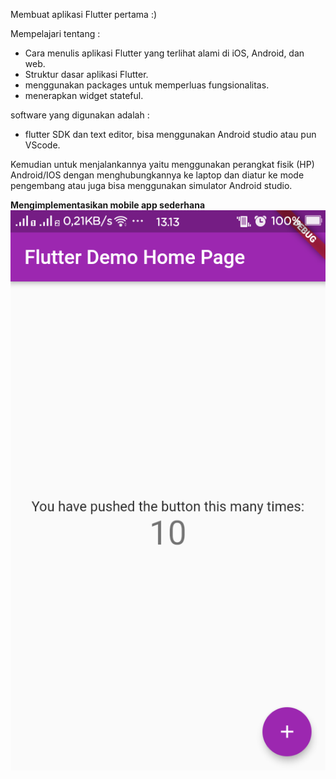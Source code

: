 Membuat aplikasi Flutter pertama :)

Mempelajari tentang :
- Cara menulis aplikasi Flutter yang terlihat alami di iOS, Android, dan web.
- Struktur dasar aplikasi Flutter.
- menggunakan packages untuk memperluas fungsionalitas.
- menerapkan widget stateful.

software yang digunakan adalah  :
- flutter SDK dan text editor, bisa menggunakan Android studio atau pun VScode.

Kemudian untuk menjalankannya yaitu menggunakan perangkat fisik (HP) Android/IOS dengan menghubungkannya ke laptop dan diatur ke mode pengembang atau juga bisa menggunakan simulator Android studio.

__Mengimplementasikan mobile app sederhana__ 
![gambar 1](https://github.com/nununganggriani/praxis-academy/blob/master/Novice/02-01/1.png)
